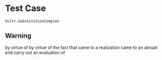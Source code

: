 # Test Case

    Vultr.SubstitutionComplex

## Warning

by virtue of
by virtue of the fact that
came to a realization
came to an abrupt end
carry out an evaluation of
